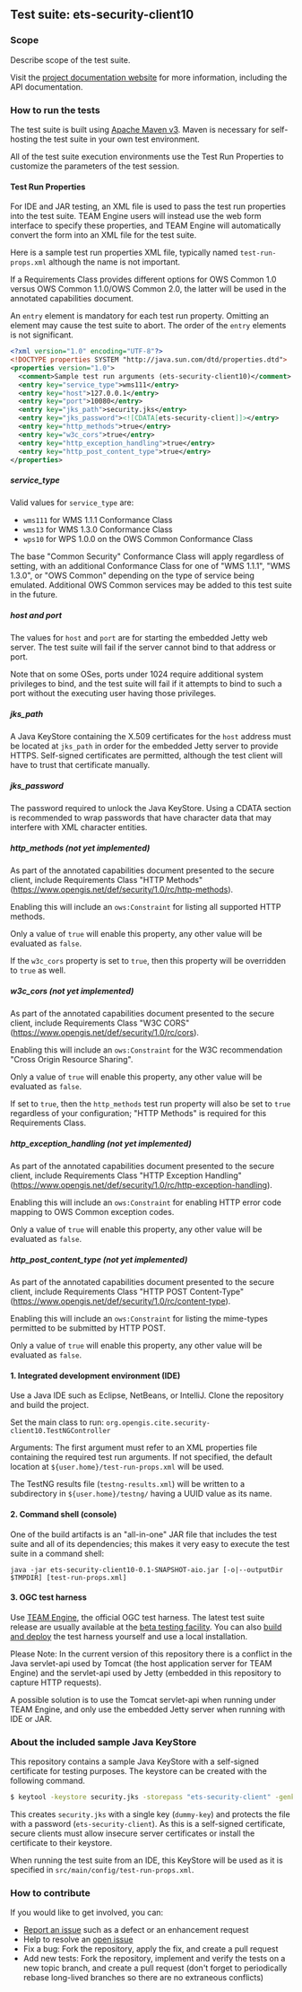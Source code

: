 ## Test suite: ets-security-client10

### Scope

Describe scope of the test suite.

Visit the [project documentation website](http://opengeospatial.github.io/ets-security-client10/) 
for more information, including the API documentation.

### How to run the tests

The test suite is built using [Apache Maven v3](https://maven.apache.org/). 
Maven is necessary for self-hosting the test suite in your own test
environment.

All of the test suite execution environments use the Test Run Properties
to customize the parameters of the test session.

#### Test Run Properties

For IDE and JAR testing, an XML file is used to pass the test run
properties into the test suite. TEAM Engine users will instead use the
web form interface to specify these properties, and TEAM Engine will
automatically convert the form into an XML file for the test suite.

Here is a sample test run properties XML file, typically named
`test-run-props.xml` although the name is not important.

If a Requirements Class provides different options for OWS Common 1.0 
versus OWS Common 1.1.0/OWS Common 2.0, the latter will be used in the
annotated capabilities document.

An `entry` element is mandatory for each test run property. Omitting an
element may cause the test suite to abort. The order of the `entry`
elements is not significant.

```xml
<?xml version="1.0" encoding="UTF-8"?>
<!DOCTYPE properties SYSTEM "http://java.sun.com/dtd/properties.dtd">
<properties version="1.0">
  <comment>Sample test run arguments (ets-security-client10)</comment>
  <entry key="service_type">wms111</entry>
  <entry key="host">127.0.0.1</entry>
  <entry key="port">10080</entry>
  <entry key="jks_path">security.jks</entry>
  <entry key="jks_password"><![CDATA[ets-security-client]]></entry>
  <entry key="http_methods">true</entry>
  <entry key="w3c_cors">true</entry>
  <entry key="http_exception_handling">true</entry>
  <entry key="http_post_content_type">true</entry>
</properties>
```

##### service_type

Valid values for `service_type` are:

* `wms111` for WMS 1.1.1 Conformance Class
* `wms13` for WMS 1.3.0 Conformance Class
* `wps10` for WPS 1.0.0 on the OWS Common Conformance Class 

The base "Common Security" Conformance Class will apply regardless of setting, with
an additional Conformance Class for one of "WMS 1.1.1", "WMS 1.3.0", or
"OWS Common" depending on the type of service being emulated. Additional
OWS Common services may be added to this test suite in the future.

##### host and port

The values for `host` and `port` are for starting the embedded Jetty web
server. The test suite will fail if the server cannot bind to that address
or port.

Note that on some OSes, ports under 1024 require additional system
privileges to bind, and the test suite will fail if it attempts to bind
to such a port without the executing user having those privileges.

##### jks\_path

A Java KeyStore containing the X.509 certificates for the `host` address
must be located at `jks_path` in order for the embedded Jetty server to
provide HTTPS. Self-signed certificates are permitted, although the test
client will have to trust that certificate manually.

##### jks\_password

The password required to unlock the Java KeyStore. Using a CDATA section
is recommended to wrap passwords that have character data that may
interfere with XML character entities.

##### http\_methods (not yet implemented)

As part of the annotated capabilities document presented to the secure
client, include Requirements Class "HTTP Methods" 
(https://www.opengis.net/def/security/1.0/rc/http-methods).

Enabling this will include an `ows:Constraint` for listing all supported 
HTTP methods.

Only a value of `true` will enable this property, any other value will
be evaluated as `false`.

If the `w3c_cors` property is set to `true`, then this property will be
overridden to `true` as well.

##### w3c\_cors (not yet implemented)

As part of the annotated capabilities document presented to the secure
client, include Requirements Class "W3C CORS" 
(https://www.opengis.net/def/security/1.0/rc/cors).

Enabling this will include an `ows:Constraint` for the W3C recommendation
"Cross Origin Resource Sharing".

Only a value of `true` will enable this property, any other value will
be evaluated as `false`.

If set to `true`, then the `http_methods` test run property will also be
set to `true` regardless of your configuration; "HTTP Methods" is 
required for this Requirements Class.

##### http\_exception\_handling (not yet implemented)

As part of the annotated capabilities document presented to the secure
client, include Requirements Class "HTTP Exception Handling" 
(https://www.opengis.net/def/security/1.0/rc/http-exception-handling).

Enabling this will include an `ows:Constraint` for enabling HTTP error
code mapping to OWS Common exception codes.

Only a value of `true` will enable this property, any other value will
be evaluated as `false`.

##### http\_post\_content\_type (not yet implemented)

As part of the annotated capabilities document presented to the secure
client, include Requirements Class "HTTP POST Content-Type" 
(https://www.opengis.net/def/security/1.0/rc/content-type).

Enabling this will include an `ows:Constraint` for listing the mime-types
permitted to be submitted by HTTP POST.

Only a value of `true` will enable this property, any other value will
be evaluated as `false`.

#### 1. Integrated development environment (IDE)

Use a Java IDE such as Eclipse, NetBeans, or IntelliJ. Clone the repository and build the project.

Set the main class to run: `org.opengis.cite.security-client10.TestNGController`

Arguments: The first argument must refer to an XML properties file containing the 
required test run arguments. If not specified, the default location at 
`${user.home}/test-run-props.xml` will be used.

The TestNG results file (`testng-results.xml`) will be written to a subdirectory
in `${user.home}/testng/` having a UUID value as its name.

#### 2. Command shell (console)

One of the build artifacts is an "all-in-one" JAR file that includes the test 
suite and all of its dependencies; this makes it very easy to execute the test 
suite in a command shell:

`java -jar ets-security-client10-0.1-SNAPSHOT-aio.jar [-o|--outputDir $TMPDIR] [test-run-props.xml]`

#### 3. OGC test harness

Use [TEAM Engine](https://github.com/opengeospatial/teamengine), the official OGC test harness.
The latest test suite release are usually available at the [beta testing facility](http://cite.opengeospatial.org/te2/). 
You can also [build and deploy](https://github.com/opengeospatial/teamengine) the test 
harness yourself and use a local installation.

Please Note: In the current version of this repository there is a 
conflict in the Java servlet-api used by Tomcat (the host application
server for TEAM Engine) and the servlet-api used by Jetty (embedded in
this repository to capture HTTP requests). 

A possible solution is to use the Tomcat servlet-api when running under
TEAM Engine, and only use the embedded Jetty server when running with
IDE or JAR.

### About the included sample Java KeyStore

This repository contains a sample Java KeyStore with a self-signed 
certificate for testing purposes. The keystore can be created with the 
following command.

```sh
$ keytool -keystore security.jks -storepass "ets-security-client" -genkey -alias dummy-key -dname "cn=ETS Test Operator, ou=None, o=None, c=us"
```

This creates `security.jks` with a single key (`dummy-key`) and protects the
file with a password (`ets-security-client`). As this is a self-signed 
certificate, secure clients must allow insecure server certificates or
install the certificate to their keystore.

When running the test suite from an IDE, this KeyStore will be used
as it is specified in `src/main/config/test-run-props.xml`.

### How to contribute

If you would like to get involved, you can:

* [Report an issue](https://github.com/opengeospatial/ets-cat30/issues) such as a defect or 
an enhancement request
* Help to resolve an [open issue](https://github.com/opengeospatial/ets-cat30/issues?q=is%3Aopen)
* Fix a bug: Fork the repository, apply the fix, and create a pull request
* Add new tests: Fork the repository, implement and verify the tests on a new topic branch, 
and create a pull request (don't forget to periodically rebase long-lived branches so 
there are no extraneous conflicts)
